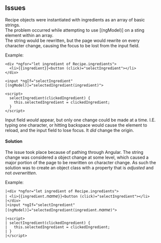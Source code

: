 ## Issues

Recipe objects were instantiated with ingredients as an array of basic strings.   
The problem occurred while attempting to use [(ngModel)] on a sting element within an array.    
The string would be rewritten, but the page would rewrite on every character change, causing the focus to be lost from the input field.

Example:
~~~
<div *ngfor="let ingredient of Recipe.ingredients">
  <li>{{ingredient}}<button (click)="selectIngredient"></li>
</div>

<input *ngIf="selectIngredient" [(ngModel)]="selectedIngredient(ingredient)">

<script>
  selectIngredient(clickedIngredient) {
    this.selectedIngredient = clickedIngredient;
  }
</script>
~~~

Input field _would_ appear, but only one change could be made at a time. I.E. typing one character, or hitting backspace would cause the element to reload, and the input field to lose focus. It _did_ change the origin.

#### Solution

The issue took place because of pathing through Angular. The string change was considered a object change at some level, which caused a major portion of the page to be rewritten on character change. As such the solution was to create an object class with a property that is _adjusted_ and not _overwritten_.

Example:

<!-- ~~~HTML -->
`|<div *ngfor="let ingredient of Recipe.ingredients">`   
`| <li>{{ingredient.`*name*`}}<button (click)="selectIngredient"></li>`    
`|</div>`    
`|<input *ngIf="selectIngredient" [(ngModel)]="selectedIngredient(ingredient.`*name*`)">`    

`|<script>`    
`| selectIngredient(clickedIngredient) {`    
`|   this.selectedIngredient = clickedIngredient;`    
`| }`   
`|</script>`
<!-- ~~~ -->
